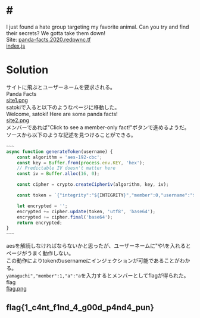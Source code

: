 # # <!--XXXXXXXXXX-->
I just found a hate group targeting my favorite animal. Can you try and find their secrets? We gotta take them down!  
Site: [panda-facts.2020.redpwnc.tf](https://panda-facts.2020.redpwnc.tf/)  
[index.js](index.js)  

# Solution
サイトに飛ぶとユーザーネームを要求される。  
Panda Facts  
[site1.png](site/site1.png)  
satokiで入ると以下のようなページに移動した。  
Welcome, satoki! Here are some panda facts!  
[site2.png](site/site2.png)  
メンバーであれば"Click to see a member-only fact!"ボタンで進めるようだ。  
ソースから以下のような記述を見つけることができる。  
```JavaScript
~~~
async function generateToken(username) {
    const algorithm = 'aes-192-cbc'; 
    const key = Buffer.from(process.env.KEY, 'hex'); 
    // Predictable IV doesn't matter here
    const iv = Buffer.alloc(16, 0);

    const cipher = crypto.createCipheriv(algorithm, key, iv);

    const token = `{"integrity":"${INTEGRITY}","member":0,"username":"${username}"}`

    let encrypted = '';
    encrypted += cipher.update(token, 'utf8', 'base64');
    encrypted += cipher.final('base64');
    return encrypted;
}
~~~
```
aesを解読しなければならないかと思ったが、ユーザーネームに"や\を入れるとページがうまく動作しない。  
この動作によりtokenのusernameにインジェクションが可能であることがわかる。  
`yamaguchi","member":1,"a":"a`を入力するとメンバーとしてflagが得られた。  
flag  
[flag.png](site/flag.png)  

## flag{1_c4nt_f1nd_4_g00d_p4nd4_pun}